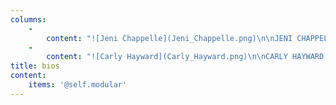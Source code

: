 ```yaml
---
columns:
    -
        content: "![Jeni Chappelle](Jeni_Chappelle.png)\n\nJENI CHAPPELLE is a freelance novel editor with ten years’ experience, co-founding editor and board member for Revise & Resub (#RevPit) and member of AWP, EFA, and ACES. She also co-hosts another podcast, Indie Chicks. Jeni loves working with authors of all levels to shape their stories and bring their books out into the world. She considers herself a hobbit (minus the big, hairy feet) and lives in a tiny town near Charlotte, NC with her family and way too many pets. \n\n[JeniChappelleEditorial.com](https://www.jenichappelleeditorial.com?target=_blank) <br>\n[Jeni's Twitter](https://twitter.com/jenichappelle?target=_blank)"
    -
        content: "![Carly Hayward](Carly_Hayward.png)\n\nCARLY HAYWARD is a developmental novel editor who helps authors find their voice and bring their book to light. With 10+ years in publishing, she’s worked all over the industry, including at a big 5 publishing house, a small press, and a literary agency. She is a co-founding Revise & Resub (#RevPit) editor as well as an EFA and CWiP member. Editing combines her love of reading, giving advice, and logic puzzles. When not reading or working she lounges with her husband being vastly amused by their cats or binge-watching TV.\n\n[BookLightEditorial.com](https://booklighteditorial.com?target=_blank) <br>\n[Carly's Twitter](https://twitter.com/FromCarly?target=_blank)"
title: bios
content:
    items: '@self.modular'
---
```



